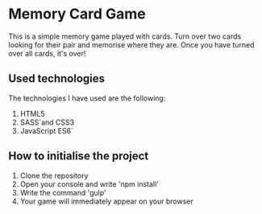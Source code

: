 # Memory Card Game
This is a simple memory game played with cards. Turn over two cards looking for their pair and memorise where they are. Once you have turned over all cards, it's over!

## Used technologies
The technologies I have used are the following:
1. HTML5
2. SASS`and CSS3
3. JavaScript ES6`

## How to initialise the project
1. Clone the repository
2. Open your console and write 'npm install'
3. Write the command 'gulp'
4. Your game will immediately appear on your browser
